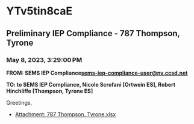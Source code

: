 # YTv5tin8caE
## Preliminary IEP Compliance - 787 Thompson, Tyrone
### May 8, 2023, 3:29:00 PM
**FROM: SEMS IEP Compliance<sems-iep-compliance-user@nv.ccsd.net>**

**TO: to SEMS IEP Compliance, Nicole Scrofani [Ortwein ES], Robert Hinchliffe [Thompson, Tyrone ES]**


Greetings, 





* [Attachment: 787 Thompson, Tyrone.xlsx](YTv5tin8caE-attachment-1.xlsx)
